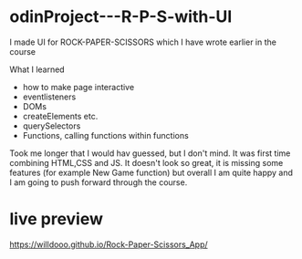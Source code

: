 # odinProject---R-P-S-with-UI

I made UI for ROCK-PAPER-SCISSORS which I have wrote earlier in the course

What I learned
- how to make page interactive
- eventlisteners 
- DOMs
- createElements etc.
- querySelectors
- Functions, calling functions within functions

Took me longer that I would hav guessed, but I don't mind. It was first time combining HTML,CSS and JS. It doesn't look so great, it is missing some features (for example New Game function) but overall I am quite happy and I am going to push forward through the course.


# live preview
https://willdooo.github.io/Rock-Paper-Scissors_App/
